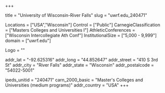 
+++

title = "University of Wisconsin-River Falls"
slug = "uwrf.edu_240471"

Locations = ["USA","Wisconsin"]
Control = ["Public"]
CarnegieClassification = ["Masters Colleges and Universities I"]
AthleticConferences = ["Wisconsin Intercollegiate Ath Conf"]
InstitutionalSize = ["5,000 - 9,999"]
domain = ["uwrf.edu"]

Logo = ""

addr_lat = "-92.625316"
addr_long = "44.852647"
addr_street = "410 S 3rd St"
addr_city = "River Falls"
addr_state = "Wisconsin"
addr_postalcode = "54022-5001"

ipeds_unitid = "240471"
carn_2000_basic = "Master's Colleges and Universities (medium programs)"
addr_country = "USA"
+++
    
